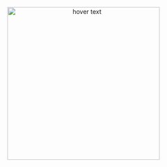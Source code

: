 <p align="center">
  <img src="meta-spark-filters/GWC x Meta x CBFA/preview.png" width="350" title="hover text">
</p>
